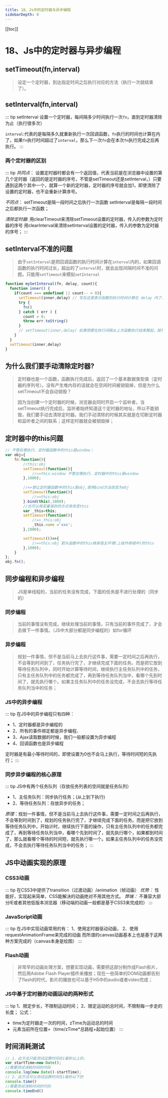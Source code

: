 ```yaml
---
title: 18、Js中的定时器与异步编程
sidebarDepth: 0
---
```

[[toc]]
# 18、Js中的定时器与异步编程

## setTimeout(fn,interval)
>设定一个定时器，到达指定时间之后执行对应的方法（执行一次就结束了）。
## setInterval(fn,interval)
::: tip setInterval
设置一个定时器，每间隔多少时间执行一次`fn`，直到定时器清除为止（执行很多次）

`interval`:代表的是每隔多久就重新执行一次回调函数，`fn`执行的时间也计算在内了，如果`fn`执行时间超过了`interval`，那么下一次`fn`会在本次`fn`执行完成之后再执行。
:::
### 两个定时器的区别
::: tip 
*共同点*：
设置定时器时都会有一个返回值，代表当前是在浏览器中设置的第几个定时器（返回的是定时器的序号，不管是setTimeout还是setInterval，）只要遇到这两个其中一个，就算一个新的定时器，定时器的序号就会加1，即使清除了设置的定时器，也不会重新计算序号。

*不同点*：
setTimeout是隔一段时间之后执行一次函数
setInterval是每隔一段时间之后都执行一次函数；

*清除定时器*:
用clearTimeout来清除setTimeout设置的定时器，传入的参数为定时器的序号
用clearInterval来清除setInterval设置的定时器，传入的参数为定时器的序号；
:::
## setInterval不准的问题
>由于`setInterval`是把回调函数的执行时间计算在`interval`内的，如果回调函数的执行时间过长，超出的了`interval`时，就会出现间隔时间不准的问题。只能用`setTimeout`来模拟`setInterval`
```js
function mySetInterval(fn, delay, count){
  function inner() {
    if(count === undefined || count-- > 0){
      setTimeout(inner,delay) // 写在这里表示函数的执行时间计算在 delay 内了，两次函数执行的间隔为 delay
      try {
        fn()
      } catch ( err ) {
        count = 0;
        throw err.toString()
      }
      // setTimeout(inner,delay) 如果想要在执行间隔从上次函数执行结束算起，就写在这里
    }
  }
  setTimeout(inner,delay)
}
```
## 为什么我们要手动清除定时器?
>定时器也是一个函数，函数执行完成后，返回了一个基本数据类型值（定时器的序列号）。没有产生堆内存的话就会在空闲时间被销毁掉，但是为什么setTimeout不会自动销毁？
>
>因为当创建一个定时器的时候，浏览器会同时开启一个监听者，当setTimeout执行完成后，监听者始终知道这个定时器的地址，所以不能销毁，我们要手动去清除定时器。我们手动清除的时候其实就是在切断定时器和监听者之间的联系；这样定时器就会被销毁掉；
## 定时器中的this问题
```js
// 不管在哪执行，定时器函数中的this是window；
var obj={
	fn:function(){
		//this:obj
		setTimeout(function(){
			//=>this:window 不管在哪执行，定时器中的this是window
		},1000);
		
		//=>想让定时器函数中的this是obj,使用bind方法改变为obj
		setTimeout(function(){
			//=>this:obj
		}.bind(this),1000);
		//也可以用变量保存的方式来改变this
		var _this=this;
		setTimeout(function(){
			//=>_this:obj
			_this.name ='xxx';
		},1000);

		setTimeout(()=>{
			//=>this:obj 箭头函数中的this继承宿主环境(上级作用域中)的this
		},1000);
	}
};
obj.fn();
```
## 同步编程和异步编程
>JS是单线程的，当前的任务没有完成，下面的任务是不进行处理的（同步的）
### 同步编程
>当前的事情没有完成，继续处理当前的事情，只有当前的事件完成了，才会去做下一件事情。（JS中大部分都是同步编程的）如for循环
### 异步编程
>规划一件事情，但不是当前马上去执行这件事，需要一定时间之后再执行，不会等到时间到了，任务执行完了，才继续完成下面的任务。而是把它放到等待任务队列中，同时开始计算等待时间，继续执行主任务队列中的任务，只有主任务队列中的任务都完成了，再到等待任务队列当中，看哪个先到时间了，就先执行哪个。如果主任务队列中的任务没完成，不会去执行等待任务队列当中的任务；
### JS中的异步编程
::: tip 在JS中的异步编程只有四种：
- 1、定时器都是异步编程的
- 2、所有的事件绑定都是异步编程、
- 3、Ajax读取数据的时候，我们一般都设置为异步编程
- 4、回调函数也是异步编程

定时器是有最小等待时间的，即使设置为0也不会马上执行，等待时间短的先执行；
:::
### 同步异步编程的核心原理
::: tip JS中有两个任务队列（存放任务列表的空间就是任务队列）
- 1、主任务队列：同步执行任务；(从上到下执行)
- 2、等待任务队列：存放异步的任务；

*原理*：规划一件事情，但不是当前马上去执行这件事，需要一定时间之后再执行，不会等到时间到了，规划的任务执行完了，才继续完成下面的任务。而是把它放到等待任务队列中，开始计时，继续执行下面的操作，只有主任务队列中的任务都完成了，再到等待任务队列当中，看哪个先到时间了，就先执行哪个，如果都到时间了，那么就看哪个等待的时间短，就先执行哪一个。如果主任务队列中的任务没完成，不会去执行等待任务队列当中的任务；
:::
## JS中动画实现的原理
### CSS3动画
::: tip
在CSS3中提供了transition（过渡动画）/animation（帧动画）
*优势：*
  性能好，实现起来简单，CSS能解决的动画绝对不用其他方式。
*弊端：*
  不兼容大部分IE或者其他低版本浏览器（移动端的动画一般都是基于CSS3来完成的）
:::
### JavaScript动画
::: tip 在JS中实现动画常用的有：
1、使用定时器驱动动画，
2、使用requestAnimationFrame来完成的动画
而所谓的canvas动画基本上也是基于这两种方案完成的（canvas本身是绘图）
:::

### Flash动画
>非常早的动画处理方案，想要实现动画，需要把这部分制作成Flash影片，然后用Adobe Flash Player插件来播放；现在一些简单的DOM动画都告别了flash的时代，影片的播放也可以基于H5中的audio或者video完成；

### JS中基于定时器的动画运动的两种形式
::: tip
1、限定步长，不限制运动时间；
2、限定运动的总时间，不限制每一步走的长度；
公式：
  - time为定时器走一次的时间，zTime为运动总的时间
  - 元素当前所在位置=（time/zTime*总路程+起始位置）
:::
##  时间消耗测试
```js
// 1、此方法只能测试运算时间在1毫秒以上的，
var startTime=new Date();
//需要测试消耗时间的代码
console.log(new Date()-startTime);
// 2、此方法可以测试运算时间在1毫秒以下的
console.time()
//需要测试消耗时间的代码
console.timeEnd()
```